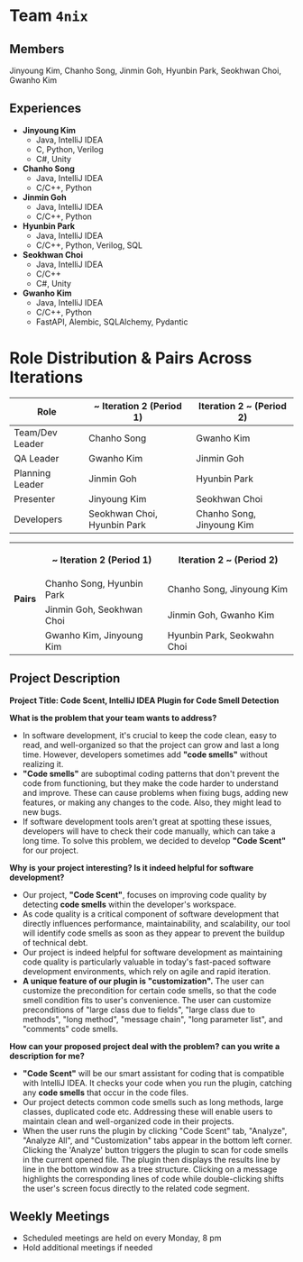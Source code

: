 # Team `4nix`

## Members

Jinyoung Kim, Chanho Song, Jinmin Goh, Hyunbin Park, Seokhwan Choi, Gwanho Kim

## Experiences

- **Jinyoung Kim**
  - Java, IntelliJ IDEA
  - C, Python, Verilog
  - C#, Unity
- **Chanho Song**
  - Java, IntelliJ IDEA
  - C/C++, Python
- **Jinmin Goh**
  - Java, IntelliJ IDEA
  - C/C++, Python
- **Hyunbin Park**
  - Java, IntelliJ IDEA
  - C/C++, Python, Verilog, SQL
- **Seokhwan Choi**
  - Java, IntelliJ IDEA
  - C/C++
  - C#, Unity
- **Gwanho Kim**
  - Java, IntelliJ IDEA
  - C/C++, Python
  - FastAPI, Alembic, SQLAlchemy, Pydantic

# Role Distribution & Pairs Across Iterations

| Role | <span dir="">\~</span> Iteration 2 (Period 1) | Iteration 2 <span dir="">\~</span> (Period 2) |
|------|-----------------------------------------------|-----------------------------------------------|
| Team/Dev Leader | Chanho Song | Gwanho Kim |
| QA Leader | Gwanho Kim | Jinmin Goh |
| Planning Leader | Jinmin Goh | Hyunbin Park |
| Presenter | Jinyoung Kim | Seokhwan Choi |
| Developers | Seokhwan Choi, Hyunbin Park | Chanho Song, Jinyoung Kim |

<table>
<tr>
<th rowspan="4">Pairs</th>
<th>

<span dir="">\~</span> Iteration 2 (Period 1)
</th>
<th>

Iteration 2 <span dir="">\~</span> (Period 2)
</th>
</tr>
<tr>
<td>Chanho Song, Hyunbin Park</td>
<td>Chanho Song, Jinyoung Kim</td>
</tr>
<tr>
<td>Jinmin Goh, Seokhwan Choi</td>
<td>Jinmin Goh, Gwanho Kim</td>
</tr>
<tr>
<td>Gwanho Kim, Jinyoung Kim</td>
<td>Hyunbin Park, Seokwahn Choi</td>
</tr>
</table>

## Project Description

**Project Title: Code Scent, IntelliJ IDEA Plugin for Code Smell Detection**

**What is the problem that your team wants to address?**

- In software development, it's crucial to keep the code clean, easy to read, and well-organized so that the project can grow and last a long time. However, developers sometimes add **"code smells"** without realizing it.
- **"Code smells"** are suboptimal coding patterns that don't prevent the code from functioning, but they make the code harder to understand and improve. These can cause problems when fixing bugs, adding new features, or making any changes to the code. Also, they might lead to new bugs.
- If software development tools aren't great at spotting these issues, developers will have to check their code manually, which can take a long time. To solve this problem, we decided to develop **"Code Scent"** for our project.

**Why is your project interesting? Is it indeed helpful for software development?**

- Our project, **"Code Scent"**, focuses on improving code quality by detecting **code smells** within the developer's workspace.
- As code quality is a critical component of software development that directly influences performance, maintainability, and scalability, our tool will identify code smells as soon as they appear to prevent the buildup of technical debt.
- Our project is indeed helpful for software development as maintaining code quality is particularly valuable in today's fast-paced software development environments, which rely on agile and rapid iteration.
- **A unique feature of our plugin is "customization".** The user can customize the precondition for certain code smells, so that the code smell condition fits to user's convenience. The user can customize preconditions of "large class due to fields", "large class due to methods", "long method", "message chain", "long parameter list", and "comments" code smells.

**How can your proposed project deal with the problem? can you write a description for me?**

- **"Code Scent"** will be our smart assistant for coding that is compatible with IntelliJ IDEA. It checks your code when you run the plugin, catching any **code smells** that occur in the code files.
- Our project detects common code smells such as long methods, large classes, duplicated code etc. Addressing these will enable users to maintain clean and well-organized code in their projects.
- When the user runs the plugin by clicking "Code Scent" tab, "Analyze", "Analyze All", and "Customization" tabs appear in the bottom left corner. Clicking the 'Analyze' button triggers the plugin to scan for code smells in the current opened file. The plugin then displays the results line by line in the bottom window as a tree structure. Clicking on a message highlights the corresponding lines of code while double-clicking shifts the user's screen focus directly to the related code segment.

## Weekly Meetings

- Scheduled meetings are held on every Monday, 8 pm
- Hold additional meetings if needed
